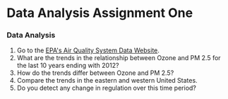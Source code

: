 Data Analysis Assignment One
========

### Data Analysis

1. Go to the [EPA's Air Quality System Data Website](http://www.epa.gov/ttn/airs/airsaqs/detaildata/downloadaqsdata.htm). 
2. What are the trends in the relationship between Ozone and PM 2.5 for the last 10 years ending with 2012?
3. How do the trends differ between Ozone and PM 2.5? 
4. Compare the trends in the eastern and western United States. 
5. Do you detect any change in regulation over this time period? 





